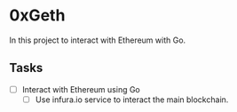 # 0xGeth
In this project to interact with Ethereum with Go.

## Tasks
* [ ] Interact with Ethereum using Go
  * [ ] Use infura.io service to interact the main blockchain.
